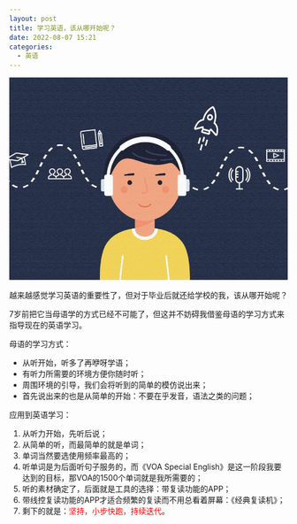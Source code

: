 ```yaml
---
layout: post
title: 学习英语，该从哪开始呢？
date: 2022-08-07 15:21
categories:
  - 英语
---
```


![英语听力](/assets/images/say/listen_english.jpeg)

越来越感觉学习英语的重要性了，但对于毕业后就还给学校的我，该从哪开始呢？
<!-- More -->
7岁前把它当母语学的方式已经不可能了，但这并不妨碍我借鉴母语的学习方式来指导现在的英语学习。

母语的学习方式：
* 从听开始，听多了再咿呀学语；
* 有听力所需要的环境方便你随时听；
* 周围环境的引导，我们会将听到的简单的模仿说出来；
* 首先说出来的也是从简单的开始：不要在乎发音，语法之类的问题；

应用到英语学习：
1. 从听力开始，先听后说；
2. 从简单的听，而最简单的就是单词；
3. 单词当然要选使用频率最高的；
4. 听单词是为后面听句子服务的，而《VOA Special English》是这一阶段我要达到的目标，那VOA的1500个单词就是我所需要的；
5. 听的素材确定了，后面就是工具的选择：带复读功能的APP；
6. 带线控复读功能的APP才适合频繁的复读而不用总看着屏幕：《经典复读机》；
7. 剩下的就是：<font color="red">坚持，小步快跑，持续迭代</font>。
